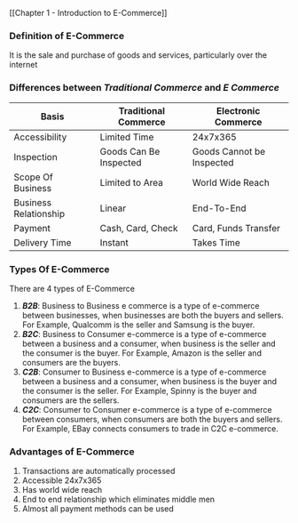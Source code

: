 
[[Chapter 1 - Introduction to E-Commerce]]

### Definition of E-Commerce
It is the sale and purchase of goods and services, particularly over the internet

### Differences between *Traditional Commerce* and *E Commerce*
| Basis                 | Traditional Commerce   | Electronic Commerce       |
| --------------------- | ---------------------- | ------------------------- |
| Accessibility         | Limited Time           | 24x7x365                  |
| Inspection            | Goods Can Be Inspected | Goods Cannot be Inspected |
| Scope Of Business     | Limited to Area        | World Wide Reach          |
| Business Relationship | Linear                 | End-To-End                |
| Payment               | Cash, Card, Check      | Card, Funds Transfer      |
| Delivery Time         | Instant                | Takes Time                | 

### Types Of E-Commerce
There are 4 types of E-Commerce
1. ***B2B***: Business to Business e commerce is a type of e-commerce between businesses, when businesses are both the buyers and sellers. For Example, Qualcomm is the seller and Samsung is the  buyer.
2. ***B2C***: Business to Consumer e-commerce is a type of e-commerce between a business and a consumer, when business is the seller and the consumer is the buyer. For Example, Amazon is the seller and consumers are the  buyers.
3. ***C2B***: Consumer to Business e-commerce is a type of e-commerce between a business and a consumer, when business is the buyer and the consumer is the seller. For Example, Spinny is the buyer and consumers are the  sellers.
4. ***C2C***: Consumer to Consumer e-commerce is a type of e-commerce between consumers, when consumers are both the buyers and sellers. For Example, EBay connects consumers to trade in C2C e-commerce.

### Advantages of E-Commerce
1. Transactions are automatically processed
2. Accessible 24x7x365
3. Has world wide reach
4. End to end relationship which eliminates middle men
5. Almost all payment methods can be used
